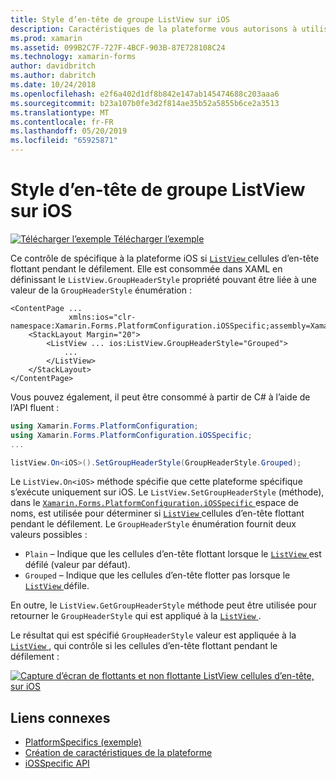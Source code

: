 ```yaml
---
title: Style d’en-tête de groupe ListView sur iOS
description: Caractéristiques de la plateforme vous autorisons à utiliser les fonctionnalités qui est disponible uniquement sur une plateforme spécifique, sans avoir à implémenter des convertisseurs personnalisés ou des effets. Cet article explique comment utiliser l’iOS spécifique à la plateforme qui contrôle si les cellules d’en-tête ListView flottant pendant le défilement.
ms.prod: xamarin
ms.assetid: 099B2C7F-727F-4BCF-903B-87E728108C24
ms.technology: xamarin-forms
author: davidbritch
ms.author: dabritch
ms.date: 10/24/2018
ms.openlocfilehash: e2f6a402d1df8b842e147ab145474688c203aaa6
ms.sourcegitcommit: b23a107b0fe3d2f814ae35b52a5855b6ce2a3513
ms.translationtype: MT
ms.contentlocale: fr-FR
ms.lasthandoff: 05/20/2019
ms.locfileid: "65925871"
---
```

# <a name="listview-group-header-style-on-ios"></a>Style d’en-tête de groupe ListView sur iOS

[![Télécharger l’exemple](~/media/shared/download.png) Télécharger l’exemple](https://developer.xamarin.com/samples/xamarin-forms/UserInterface/PlatformSpecifics/)

Ce contrôle de spécifique à la plateforme iOS si [ `ListView` ](xref:Xamarin.Forms.ListView) cellules d’en-tête flottant pendant le défilement. Elle est consommée dans XAML en définissant le `ListView.GroupHeaderStyle` propriété pouvant être liée à une valeur de la `GroupHeaderStyle` énumération :

```xaml
<ContentPage ...
             xmlns:ios="clr-namespace:Xamarin.Forms.PlatformConfiguration.iOSSpecific;assembly=Xamarin.Forms.Core">
    <StackLayout Margin="20">
        <ListView ... ios:ListView.GroupHeaderStyle="Grouped">
            ...
        </ListView>
    </StackLayout>
</ContentPage>
```

Vous pouvez également, il peut être consommé à partir de C# à l’aide de l’API fluent :

```csharp
using Xamarin.Forms.PlatformConfiguration;
using Xamarin.Forms.PlatformConfiguration.iOSSpecific;
...

listView.On<iOS>().SetGroupHeaderStyle(GroupHeaderStyle.Grouped);
```

Le `ListView.On<iOS>` méthode spécifie que cette plateforme spécifique s’exécute uniquement sur iOS. Le `ListView.SetGroupHeaderStyle` (méthode), dans le [ `Xamarin.Forms.PlatformConfiguration.iOSSpecific` ](xref:Xamarin.Forms.PlatformConfiguration.iOSSpecific) espace de noms, est utilisée pour déterminer si [ `ListView` ](xref:Xamarin.Forms.ListView) cellules d’en-tête flottant pendant le défilement. Le `GroupHeaderStyle` énumération fournit deux valeurs possibles :

- `Plain` – Indique que les cellules d’en-tête flottant lorsque le [ `ListView` ](xref:Xamarin.Forms.ListView) est défilé (valeur par défaut).
- `Grouped` – Indique que les cellules d’en-tête flotter pas lorsque le [ `ListView` ](xref:Xamarin.Forms.ListView) défile.

En outre, le `ListView.GetGroupHeaderStyle` méthode peut être utilisée pour retourner le `GroupHeaderStyle` qui est appliqué à la [ `ListView` ](xref:Xamarin.Forms.ListView).

Le résultat qui est spécifié `GroupHeaderStyle` valeur est appliquée à la [ `ListView` ](xref:Xamarin.Forms.ListView), qui contrôle si les cellules d’en-tête flottant pendant le défilement :

[![Capture d’écran de flottants et non flottante ListView cellules d’en-tête, sur iOS](listview-group-header-style-images/group-header-styles.png "ListView avec des cellules d’en-tête flottant et non flottante")](listview-group-header-style-images/group-header-styles-large.png#lightbox "ListView avec des cellules d’en-tête flottant et non flottante")

## <a name="related-links"></a>Liens connexes

- [PlatformSpecifics (exemple)](https://developer.xamarin.com/samples/xamarin-forms/UserInterface/PlatformSpecifics/)
- [Création de caractéristiques de la plateforme](~/xamarin-forms/platform/platform-specifics/index.md#creating-platform-specifics)
- [iOSSpecific API](xref:Xamarin.Forms.PlatformConfiguration.iOSSpecific)
